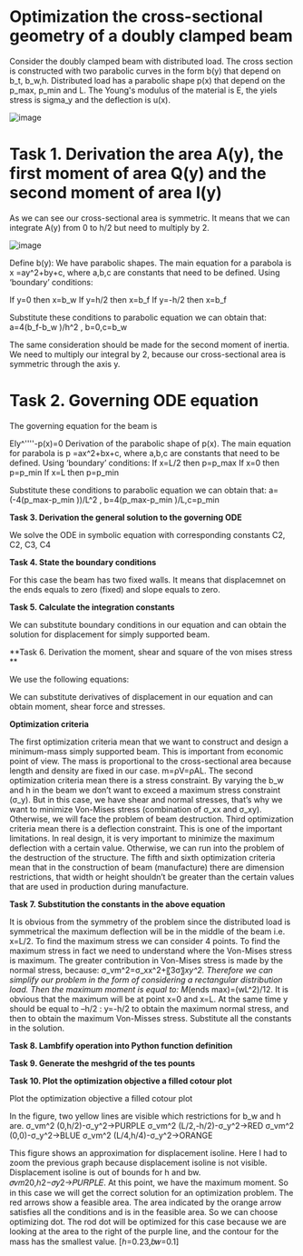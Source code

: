 # Optimization the cross-sectional geometry of a doubly clamped beam
Consider the doubly clamped beam with distributed load. The cross section is constructed with two parabolic curves in the form b(y) that depend on b_t, b_w,h. Distributed load has a parabolic shape p(x) that depend on the p_max, p_min and L. The Young's modulus of the material is E, the yiels stress is sigma_y and the deflection is u(x). 

![image](https://user-images.githubusercontent.com/89813720/194971716-1ac941a8-9e12-453e-9e7c-619f41197742.png)

# Task 1. Derivation the area A(y), the first moment of area Q(y) and the second moment of area I(y)

As we can see our cross-sectional area is symmetric. It means that we can integrate A(y) from 0 to h/2 but need to multiply by 2.

![image](https://user-images.githubusercontent.com/89813720/194971819-2f12612c-085d-469c-8e03-49d12bf49d15.png)

Define b(y):
We have parabolic shapes. The main equation for a parabola is
x =ay^2+by+c, where a,b,c are constants that need to be defined. Using ‘boundary’ conditions: 

If y=0 then x=b_w
If y=h/2 then x=b_f
If y=-h/2 then x=b_f

Substitute these conditions to parabolic equation we can obtain that:
 a=4(b_f-b_w )/h^2 ,  b=0,c=b_w

The same consideration should be made for the second moment of inertia. We need to multiply our integral by 2, because our cross-sectional area is symmetric through the axis y.

# Task 2. Governing ODE equation

The governing equation for the beam is 

EIy^''''-p(x)=0
Derivation of the parabolic shape of p(x). The main equation for parabola is p =ax^2+bx+c, where a,b,c are constants that need to be defined. Using ‘boundary’ conditions: 
If x=L/2 then p=p_max
If x=0 then p=p_min
If x=L then p=p_min

Substitute these conditions to parabolic equation we can obtain that:
 a=(-4(p_max-p_min ))/L^2 ,  b=4(p_max-p_min )/L,c=p_min
 
**Task 3. Derivation the general solution to the governing ODE**

We solve the ODE in symbolic equation with corresponding constants C2, C2, C3, C4

**Task 4. State the boundary conditions**

For this case the beam has two fixed walls. It means that displacemnet on the ends equals to zero (fixed) and slope equals to zero. 

**Task 5. Calculate the integration constants**

We can substitute boundary conditions in our equation and can obtain the solution for displacement for simply supported beam. 

**Task 6. Derivation the moment, shear and square of the von mises stress **

We use the following equations:

We can substitute derivatives of displacement in our equation and can obtain moment, shear force and stresses.

**Optimization criteria**

The first optimization criteria mean that we want to construct and design a minimum-mass simply supported beam. This is important from economic point of view. The mass is proportional to the cross-sectional area because length and density are fixed in our case. m=ρV=ρAL. 
The second optimization criteria mean there is a stress constraint. By varying the b_w  and h in the beam we don’t want to exceed a maximum stress constraint (σ_y). But in this case, we have shear and normal stresses, that’s why we want to minimize Von-Mises stress (combination of σ_xx  and σ_xy). Otherwise, we will face the problem of beam destruction. 
Third optimization criteria mean there is a deflection constraint. This is one of the important limitations. In real design, it is very important to minimize the maximum deflection with a certain value. Otherwise, we can run into the problem of the destruction of the structure. 
The fifth and sixth optimization criteria mean that in the construction of beam (manufacture) there are dimension restrictions, that width or height shouldn’t be greater than the certain values that are used in production during manufacture.

**Task 7. Substitution the constants in the above equation**

It is obvious from the symmetry of the problem since the distributed load is symmetrical the maximum deflection will be in the middle of the beam i.e. x=L/2.
To find the maximum stress we can consider 4 points. 
To find the maximum stress in fact we need to understand where the Von-Mises stress is maximum. The greater contribution in Von-Mises stress is made by the normal stress, because: σ_vm^2=σ_xx^2+〖3σ〗_xy^2. Therefore we can simplify our problem in the form of considering a rectangular distribution load.
Then the maximum moment is equal to: 
M_(ends max)=(wL^2)/12.  It is obvious that the maximum will be at point x=0 and x=L.
At the same time y should be equal to –h/2 : y=-h/2 to obtain the maximum normal stress, and then to obtain the maximum Von-Misses stress. 
Substitute all the constants in the solution.

**Task 8. Lambfify operation into Python function definition**

**Task 9. Generate the meshgrid of the tes pounts**

**Task 10. Plot the optimization objective a filled cotour plot**

Plot the optimization objective a filled cotour plot

In the figure, two yellow lines are visible which restrictions for b_w and h are. 
σ_vm^2 (0,h/2)-σ_y^2→PURPLE
σ_vm^2 (L/2,-h/2)-σ_y^2→RED
σ_vm^2 (0,0)-σ_y^2→BLUE
σ_vm^2 (L/4,h/4)-σ_y^2→ORANGE 

This figure shows an approximation for displacement isoline. Here I had to zoom the previous graph because displacement isoline is not visible.  Displacement isoline is out of bounds for h and bw.
𝜎𝑣𝑚20,ℎ2−𝜎𝑦2→𝑃𝑈𝑅𝑃𝐿𝐸. At this point, we have the maximum moment. So in this case we will get the correct solution for an optimization problem. The red arrows show a feasible area. The area indicated by the orange arrow satisfies all the conditions and is in the feasible area. So we can choose optimizing dot. The rod dot will be optimized for this case because we are looking at the area to the right of the purple line, and the contour for the mass has the smallest value. [ℎ=0.23,𝑏𝑤=0.1]




